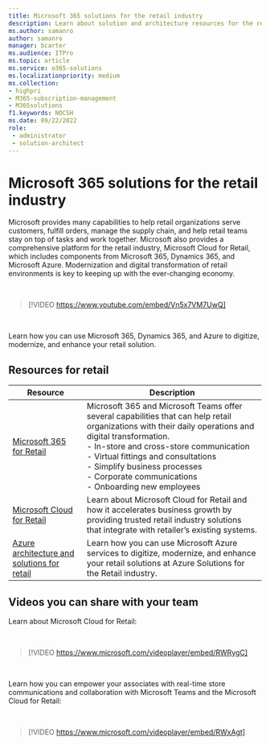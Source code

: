 ```yaml
---
title: Microsoft 365 solutions for the retail industry
description: Learn about solution and architecture resources for the retail industry using Microsoft 365
ms.author: samanro
author: samanro
manager: bcarter
ms.audience: ITPro
ms.topic: article
ms.service: o365-solutions
ms.localizationpriority: medium
ms.collection: 
- highpri
- M365-subscription-management
- M365solutions
f1.keywords: NOCSH
ms.date: 09/22/2022
role: 
 - administrator
 - solution-architect
---
```


# Microsoft 365 solutions for the retail industry

Microsoft provides many capabilities to help retail organizations serve customers, fulfill orders, manage the supply chain, and help retail teams stay on top of tasks and work together. Microsoft also provides a comprehensive platform for the retail industry, Microsoft Cloud for Retail, which includes components from Microsoft 365, Dynamics 365, and Microsoft Azure. Modernization and digital transformation of retail environments is key to keeping up with the ever-changing economy.

<br>

> [!VIDEO https://www.youtube.com/embed/Vn5x7VM7UwQ]

<br>

Learn how you can use Microsoft 365, Dynamics 365, and Azure to digitize, modernize, and enhance your retail solution.

## Resources for retail

|Resource |Description  |
|---------|---------|
|[Microsoft 365 for Retail](../frontline/teams-for-retail-landing-page.md)    |  Microsoft 365 and Microsoft Teams offer several capabilities that can help retail organizations with their daily operations and digital transformation. <br>- In-store and cross-store communication <br>- Virtual fittings and consultations <br>- Simplify business processes <br>- Corporate communications <br>- Onboarding new employees    |
|[Microsoft Cloud for Retail](/industry/retail/overview)  | Learn about Microsoft Cloud for Retail and how it accelerates business growth by providing trusted retail industry solutions that integrate with retailer’s existing systems.     |
|[Azure architecture and solutions for retail](/azure/architecture/industries/retail)| Learn how you can use Microsoft Azure services to digitize, modernize, and enhance your retail solutions at Azure Solutions for the Retail industry. |

## Videos you can share with your team

Learn about Microsoft Cloud for Retail:

<br>

> [!VIDEO https://www.microsoft.com/videoplayer/embed/RWRygC]

<br>

Learn how you can empower your associates with real-time store communications and collaboration with Microsoft Teams and the Microsoft Cloud for Retail:

<br>

> [!VIDEO https://www.microsoft.com/videoplayer/embed/RWxAgt]

<br>